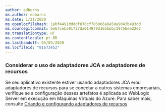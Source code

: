 ```yaml
---
author: edburns
ms.author: edburns
ms.date: 1/21/2020
ms.openlocfilehash: 1abf4491ddddf876cf705066a8450a9043b493dd
ms.sourcegitcommit: be67ceba91727da014879d16bbbbc19756ee22e2
ms.translationtype: HT
ms.contentlocale: pt-BR
ms.lasthandoff: 05/05/2020
ms.locfileid: "81673452"
---
```

### <a name="account-for-the-use-of-jca-adapters-and-resource-adapters"></a>Considerar o uso de adaptadores JCA e adaptadores de recursos

Se seu aplicativo existente estiver usando adaptadores JCA e/ou adaptadores de recursos para se conectar a outros sistemas empresariais, verifique se a configuração desses artefatos é aplicada ao WebLogic Server em execução em Máquinas Virtuais do Azure. Para saber mais, consulte [Criando e configurando adaptadores de recursos](https://docs.oracle.com/middleware/12213/wls/ADAPT/creating.htm)
